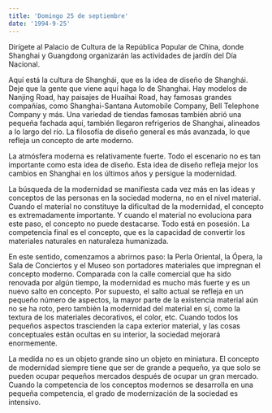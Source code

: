 ```yaml
---
title: 'Domingo 25 de septiembre'
date: '1994-9-25'
---
```


Dirígete al Palacio de Cultura de la República Popular de China, donde Shanghai y Guangdong organizarán las actividades de jardín del Día Nacional.

Aquí está la cultura de Shanghái, que es la idea de diseño de Shanghái. Deje que la gente que viene aquí haga lo de Shanghai. Hay modelos de Nanjing Road, hay paisajes de Huaihai Road, hay famosas grandes compañías, como Shanghai-Santana Automobile Company, Bell Telephone Company y más. Una variedad de tiendas famosas también abrió una pequeña fachada aquí, también llegaron refrigerios de Shanghai, alineados a lo largo del río. La filosofía de diseño general es más avanzada, lo que refleja un concepto de arte moderno.

La atmósfera moderna es relativamente fuerte. Todo el escenario no es tan importante como esta idea de diseño. Esta idea de diseño refleja mejor los cambios en Shanghai en los últimos años y persigue la modernidad.

La búsqueda de la modernidad se manifiesta cada vez más en las ideas y conceptos de las personas en la sociedad moderna, no en el nivel material. Cuando el material no constituye la dificultad de la modernidad, el concepto es extremadamente importante. Y cuando el material no evoluciona para este paso, el concepto no puede destacarse. Todo está en posesión. La competencia final es el concepto, que es la capacidad de convertir los materiales naturales en naturaleza humanizada.

En este sentido, comenzamos a abrirnos paso: la Perla Oriental, la Ópera, la Sala de Conciertos y el Museo son portadores materiales que impregnan el concepto moderno. Comparada con la calle comercial que ha sido renovada por algún tiempo, la modernidad es mucho más fuerte y es un nuevo salto en concepto. Por supuesto, el salto actual se refleja en un pequeño número de aspectos, la mayor parte de la existencia material aún no se ha roto, pero también la modernidad del material en sí, como la textura de los materiales decorativos, el color, etc. Cuando todos los pequeños aspectos trascienden la capa exterior material, y las cosas conceptuales están ocultas en su interior, la sociedad mejorará enormemente.

La medida no es un objeto grande sino un objeto en miniatura. El concepto de modernidad siempre tiene que ser de grande a pequeño, ya que solo se pueden ocupar pequeños mercados después de ocupar un gran mercado. Cuando la competencia de los conceptos modernos se desarrolla en una pequeña competencia, el grado de modernización de la sociedad es intensivo.


